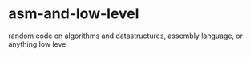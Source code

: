 # asm-and-low-level
random code on algorithms and datastructures, assembly language, or anything low level
